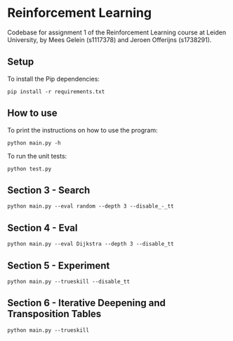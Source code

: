 # Reinforcement Learning
Codebase for assignment 1 of the Reinforcement Learning course at Leiden University, by Mees Gelein (s1117378) and Jeroen Offerijns (s1738291).

## Setup
To install the Pip dependencies:

```pip install -r requirements.txt```

## How to use
To print the instructions on how to use the program:

```python main.py -h```

To run the unit tests:

```python test.py```

## Section 3 - Search
```python main.py --eval random --depth 3 --disable_-_tt```

## Section 4 - Eval
```python main.py --eval Dijkstra --depth 3 --disable_tt```

## Section 5 - Experiment
```python main.py --trueskill --disable_tt```

## Section 6 - Iterative Deepening and Transposition Tables
```python main.py --trueskill```